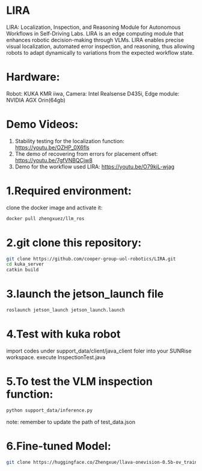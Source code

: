 # LIRA
LIRA: Localization, Inspection, and Reasoning Module for Autonomous Workflows in Self-Driving Labs.
LIRA  is an edge computing module that enhances robotic decision-making through VLMs. LIRA enables precise visual localization, automated error inspection, and reasoning, thus allowing robots to adapt dynamically to variations from the expected workflow state.

# Hardware:
Robot: KUKA KMR iiwa, Camera: Intel Realsense D435i, Edge module: NVIDIA AGX Orin(64gb)

# Demo Videos:
1) Stability testing for the localization function: https://youtu.be/OZHP_0X6fls
2) The demo of recovering from errors for placement offset: https://youtu.be/7gfVNBQCjw8
3) Demo for the workflow used LIRA: https://youtu.be/O79kiL-wjag
# 1.Required environment:
clone the docker image and activate it:
```bash
docker pull zhengxuez/llm_ros
```
# 2.git clone this repository:
```bash
git clone https://github.com/cooper-group-uol-robotics/LIRA.git
cd kuka_server
catkin build
```
# 3.launch the jetson_launch file
```bash
roslaunch jetson_launch jetson_launch.launch
```

# 4.Test with kuka robot
import codes under support_data/client/java_client foler into your SUNRise workspace.
execute InspectionTest.java

# 5.To test the VLM inspection function:
```bash
python support_data/inference.py
```
note: remember to update the path of test_data.json

# 6.Fine-tuned Model:
```bash
git clone https://huggingface.co/Zhengxue/llava-onevision-0.5b-ov_train3
```
